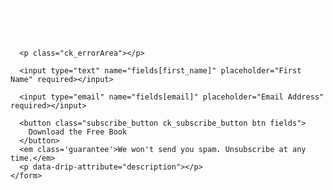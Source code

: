 <div class="hello-bar">
  <h2 data-drip-attribue="headline" style="color:white;">Get Your Copy of "The Freelance Pricing Handbook"</h2>
    <form action="https://www.getdrip.com/forms/5825490/submissions" data-drip-embedded-form="2911" onSubmit="_gaq.push(['_trackEvent','Newsletter','FPH Download','hellobar']);" method="post">

      <p class="ck_errorArea"></p>

      <input type="text" name="fields[first_name]" placeholder="First Name" required></input>

      <input type="email" name="fields[email]" placeholder="Email Address" required></input>

      <button class="subscribe_button ck_subscribe_button btn fields">
        Download the Free Book
      </button>
      <em class='guarantee'>We won't send you spam. Unsubscribe at any time.</em>
      <p data-drip-attribute="description"></p>
    </form>
</div>
